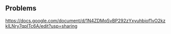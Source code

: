 ##  Problems

https://docs.google.com/document/d/1N4ZDMqSvBP292zYxyuhbiof1vO2kzkILNry7qpITc6A/edit?usp=sharing

